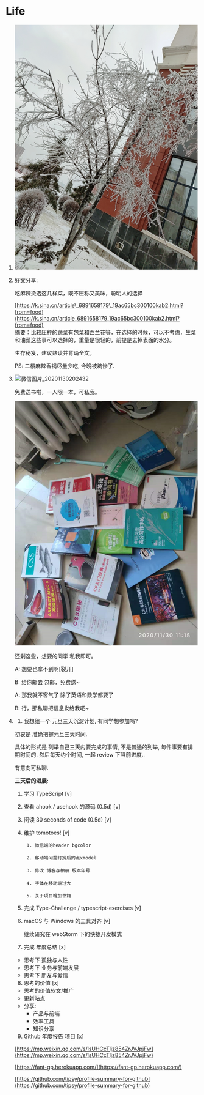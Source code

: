 # Life

1. ![image-20201122151223459](../.gitbook/assets/image-20201122151223459%20%281%29.png)
2. 好文分享:

   吃麻辣烫选这几样菜，既不压称又美味，聪明人的选择

   [https://k.sina.cn/article\_6891658179\_19ac65bc300100kab2.html?from=food](https://k.sina.cn/article_6891658179_19ac65bc300100kab2.html?from=food)  
   摘要：比较压秤的蔬菜有包菜和西兰花等，在选择的时候，可以不考虑，生菜和油菜这些事可以选择的，重量是很轻的，前提是去掉表面的水分。

   生存秘笈，建议熟读并背诵全文。

   PS: 二楼麻辣香锅尽量少吃, 今晚被坑惨了.

3. ![&#x5FAE;&#x4FE1;&#x56FE;&#x7247;\_20201130202432](../.gitbook/assets/微信图片_20201130202432%20%281%29%20%281%29.jpg)

   免费送书啦，一人限一本，可私我。

   ![image-20201201134849697](../.gitbook/assets/image-20201201134849697%20%281%29.png)

   还剩这些，想要的同学 私我即可。

   A: 想要也拿不到啊\[裂开\]

   B: 给你邮去 包邮，免费送~

   A: 那我就不客气了 除了英语和数学都要了

   B: 行，那私聊把信息发给我吧~

4.  1. 我想组一个 元旦三天沉淀计划, 有同学想参加吗?

      初衷是 准确把握元旦三天时间.

      具体的形式是 列举自己三天内要完成的事情, 不是普通的列举, 每件事要有排期时间的. 然后每天约个时间, 一起 review 下当前进度..

      有意向可私聊.

      **三天后的进展:**

      1. 学习 TypeScript \[v\]
      2. 查看 ahook / usehook 的源码 \(0.5d\) \[v\]
      3. 阅读 30 seconds of code \(0.5d\) \[v\]
      4. 维护 tomotoes! \[v\]

              1. 微信端的header bgcolor

              2. 移动端问题打赏后的点xmodel

              3. 修改 博客与相册 版本年号

              4. 字体在移动端过大

              5. 关于项目增加书籍

      5. 完成 Type-Challenge / typescript-exercises \[v\]

      6. macOS 与 Windows 的工具对齐 \[v\]

          继续研究在 webStorm 下的快捷开发模式

      7. 完成 年度总结 \[x\]

      * 思考下 孤独与人性
      * 思考下 业务与前端发展
      * 思考下 朋友与爱情

      8. 思考的价值 \[x\]

      * 思考的价值软文/推广
      * 更新站点
      * 分享:
        * 产品与前端
        * 效率工具
        * 知识分享

      9. Github 年度报告 项目 \[x\]

      [https://mp.weixin.qq.com/s/lsUHCcTljz854ZrJVJpjFw](https://mp.weixin.qq.com/s/lsUHCcTljz854ZrJVJpjFw)

      [https://fant-gp.herokuapp.com/](https://fant-gp.herokuapp.com/)

      [https://github.com/tipsy/profile-summary-for-github](https://github.com/tipsy/profile-summary-for-github)

